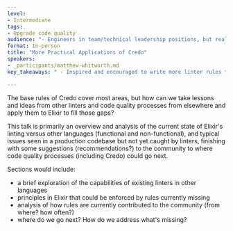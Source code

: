 ```yaml
---
level:
- Intermediate
tags:
- Upgrade code quality
audience: "- Engineers in team/technical leadership positions, but really anybody with a interest in improving code quality and enforcing best practices over time."
format: In-person
title: "More Practical Applications of Credo"
speakers:
- _participants/matthew-whitworth.md
key_takeaways: " - Inspired and encouraged to write more linter rules to improve the Elixir community's code quality in general, introducing code quality and idiomatic Elixir as a key priority for the community."

---
```

The base rules of Credo cover most areas, but how can we take lessons and ideas from other linters and code quality processes from elsewhere and apply them to Elixir to fill those gaps?

This talk is primarily an overview and analysis of the current state of Elixir's linting versus other languages (functional and non-functional), and typical issues seen in a production codebase but not yet caught by linters, finishing with some suggestions (recommendations?) to the community to where code quality processes (including Credo) could go next.

Sections would include:
- a brief exploration of the capabilities of existing linters in other languages
- principles in Elixir that could be enforced by rules currently missing
- analysis of how rules are currently contributed to the community (from where? how often?)
- where do we go next? How do we address what's missing?